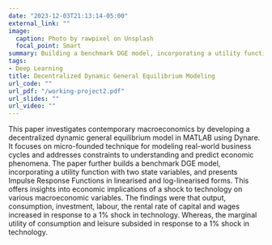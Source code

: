 ```yaml
---
date: "2023-12-03T21:13:14-05:00"
external_link: ""
image:
  caption: Photo by rawpixel on Unsplash
  focal_point: Smart
summary: Building a benchmark DGE model, incorporating a utility function with two state variables, and presenting the Impulse Response Functions in linearised and log-linearised forms
tags:
- Deep Learning
title: Decentralized Dynamic General Equilibrium Modeling
url_code: ""
url_pdf: "/working-project2.pdf"
url_slides: ""
url_video: ""
---
```


This paper investigates contemporary macroeconomics by developing a decentralized dynamic general equilibrium model in MATLAB using Dynare. It focuses on micro-founded technique for
modeling real-world business cycles and addresses constraints to understanding and predict economic phenomena. The paper further builds a benchmark DGE model, incorporating a utility
function with two state variables, and presents Impulse Response Functions in linearised and log-linearised forms. This offers insights into economic implications of a shock to technology on various
macroeconomic variables. The findings were that output, consumption, investment, labour, the
rental rate of capital and wages increased in response to a 1% shock in technology. Whereas, the
marginal utility of consumption and leisure subsided in response to a 1% shock in technology.